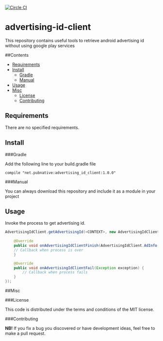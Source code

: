 [![Circle CI](https://circleci.com/gh/pubnative/advertising-id-client/tree/master.svg?style=shield)](https://circleci.com/gh/pubnative/advertising-id-client/tree/master)

# advertising-id-client
This repository contains useful tools to retrieve android advertising id without using google play services


##Contents

* [Requirements](#requirements)
* [Install](#install)
  * [Gradle](#gradle)   
  * [Manual](#manual)
* [Usage](#usage)
* [Misc](#misc)
  * [License](#misc_license)
  * [Contributing](#misc_contributing)

<a name="requirements"></a>
## Requirements

There are no specified requirements.

<a name="install"></a>
## Install

<a name="gradle"></a>
###Gradle

Add the following line to your build.gradle file

`compile "net.pubnative:advertising_id_client:1.0.0"`

<a name="manual"></a>
###Manual

You can always download this repository and include it as a module in your project

<a name="usage"></a>
## Usage

Invoke the process to get advertising id.

```java
AdvertisingIdClient.getAdvertisingId(<CONTEXT>, new AdvertisingIdClient.Listener() {
                                    
    @Override
    public void onAdvertisingIdClientFinish(AdvertisingIdClient.AdInfo adInfo) {
    // Callback when process is over
    }

    @Override
    public void onAdvertisingIdClientFail(Exception exception) {
        // Callback when process fails
    }
});
```

<a name="misc"></a>
##Misc

<a name="misc_license"></a>
###License

This code is distributed under the terms and conditions of the MIT license.

<a name="misc_contributing"></a>
###Contributing

**NB!** If you fix a bug you discovered or have development ideas, feel free to make a pull request.
